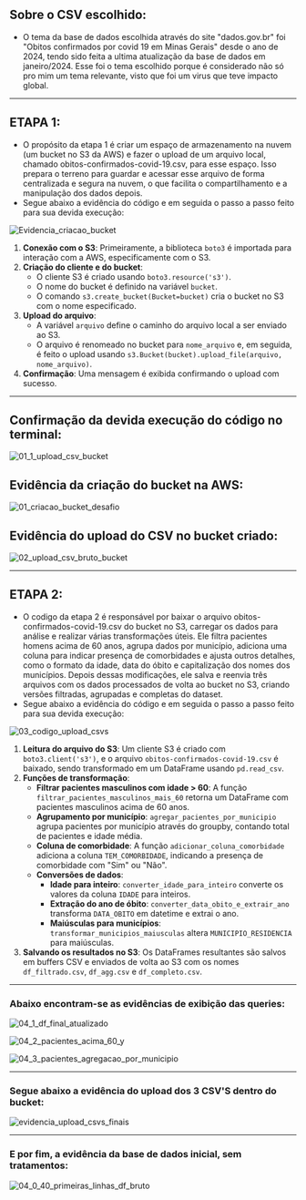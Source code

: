 ## Sobre o CSV escolhido:

- O tema da base de dados escolhida através do site "dados.gov.br" foi "Obitos confirmados por covid 19 em Minas Gerais" desde o ano de 2024, tendo sido feita a ultima atualização da base de dados em janeiro/2024. Esse foi o tema escolhido porque é considerado não só pro mim um tema relevante, visto que foi um virus que teve impacto global.

---

## ETAPA 1:



-  O propósito da etapa 1 é criar um espaço de armazenamento na nuvem (um bucket no S3 da AWS) e fazer o upload de um arquivo local, chamado obitos-confirmados-covid-19.csv, para esse espaço. Isso prepara o terreno para guardar e acessar esse arquivo de forma centralizada e segura na nuvem, o que facilita o compartilhamento e a manipulação dos dados depois.
- Segue abaixo a evidência do código e em seguida o passo a passo feito para sua devida execução:

![Evidencia_criacao_bucket](../../Sprint%205/evidencias/00_codigo_criacao_upload_bucket.png)

1. **Conexão com o S3**: Primeiramente, a biblioteca `boto3` é importada para interação com a AWS, especificamente com o S3.
2. **Criação do cliente e do bucket**:
   - O cliente S3 é criado usando `boto3.resource('s3')`.
   - O nome do bucket é definido na variável `bucket`.
   - O comando `s3.create_bucket(Bucket=bucket)` cria o bucket no S3 com o nome especificado.
3. **Upload do arquivo**:
   - A variável `arquivo` define o caminho do arquivo local a ser enviado ao S3.
   - O arquivo é renomeado no bucket para `nome_arquivo` e, em seguida, é feito o upload usando `s3.Bucket(bucket).upload_file(arquivo, nome_arquivo)`.
4. **Confirmação**: Uma mensagem é exibida confirmando o upload com sucesso.

---


## Confirmação da devida execução do código no terminal:

![01_1_upload_csv_bucket](../../Sprint%205/evidencias/01_1_upload_csv_bucket.png)

## Evidência da criação do bucket na AWS:

![01_criacao_bucket_desafio](../../Sprint%205/evidencias/01_criacao_bucket_desafio.png)

## Evidência do upload do CSV no bucket criado:

![02_upload_csv_bruto_bucket](../../Sprint%205/evidencias/02_upload_csv_bruto_bucket.png)

---

## ETAPA 2:

- O codigo da etapa 2 é responsável por baixar o arquivo obitos-confirmados-covid-19.csv do bucket no S3, carregar os dados para análise e realizar várias transformações úteis. Ele filtra pacientes homens acima de 60 anos, agrupa dados por município, adiciona uma coluna para indicar presença de comorbidades e ajusta outros detalhes, como o formato da idade, data do óbito e capitalização dos nomes dos municípios. Depois dessas modificações, ele salva e reenvia três arquivos com os dados processados de volta ao bucket no S3, criando versões filtradas, agrupadas e completas do dataset.
- Segue abaixo a evidência do código e em seguida o passo a passo feito para sua devida execução:

![03_codigo_upload_csvs](../../Sprint%205/evidencias/03_codigo_upload_csvs.png)


1. **Leitura do arquivo do S3**: Um cliente S3 é criado com `boto3.client('s3')`, e o arquivo `obitos-confirmados-covid-19.csv` é baixado, sendo transformado em um DataFrame usando `pd.read_csv`.
2. **Funções de transformação**:
   - **Filtrar pacientes masculinos com idade > 60**: A função `filtrar_pacientes_masculinos_mais_60` retorna um DataFrame com pacientes masculinos acima de 60 anos.
   - **Agrupamento por município**: `agregar_pacientes_por_municipio` agrupa pacientes por município através do groupby, contando total de pacientes e idade média.
   - **Coluna de comorbidade**: A função `adicionar_coluna_comorbidade` adiciona a coluna `TEM_COMORBIDADE`, indicando a presença de comorbidade com "Sim" ou "Não".
   - **Conversões de dados**:
     - **Idade para inteiro**: `converter_idade_para_inteiro` converte os valores da coluna `IDADE` para inteiros.
     - **Extração do ano de óbito**: `converter_data_obito_e_extrair_ano` transforma `DATA_OBITO` em datetime e extrai o ano.
     - **Maiúsculas para municípios**: `transformar_municipios_maiusculas` altera `MUNICIPIO_RESIDENCIA` para maiúsculas.
3. **Salvando os resultados no S3**: Os DataFrames resultantes são salvos em buffers CSV e enviados de volta ao S3 com os nomes `df_filtrado.csv`, `df_agg.csv` e `df_completo.csv`.

---

### Abaixo encontram-se as evidências de exibição das queries:


![04_1_df_final_atualizado](../../Sprint%205/evidencias/04_1_df_final_atualizado.png)

![04_2_pacientes_acima_60_y](../../Sprint%205/evidencias/04_2_pacientes_acima_60_y.png)

![04_3_pacientes_agregacao_por_municipio](../../Sprint%205/evidencias/04_3_pacientes_agregacao_por_municipio.png)

---

### Segue abaixo a evidência do upload dos 3 CSV'S dentro do bucket:


![evidencia_upload_csvs_finais](../../Sprint%205/evidencias/evidencia_upload_csvs_finais.png)

---

### E por fim, a evidência da base de dados inicial, sem tratamentos:


![04_0_40_primeiras_linhas_df_bruto](../../Sprint%205/evidencias/04_0_40_primeiras_linhas_df_bruto.png)

#
